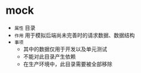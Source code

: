 # mock

- `属性` 目录
- `作用` 用于模拟后端尚未完善时的请求数据、数据结构
- `事项`
    - 其中的数据仅用于开发以及单元测试
    - 不能对此目录产生依赖
    - 在生产环境中，此目录需要被全部移除
